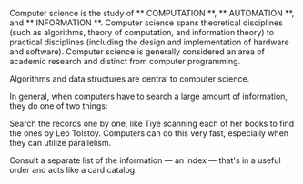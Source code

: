Computer science is the study of  ** COMPUTATION **, ** AUTOMATION **, and ** INFORMATION **.
Computer science spans theoretical disciplines (such as algorithms, theory of computation, and information theory) 
to practical disciplines (including the design and implementation of hardware and software).
Computer science is generally considered an area of academic research and distinct from computer programming.


Algorithms and data structures are central to computer science.



In general, when computers have to search a large amount of information, they do one of two things:

Search the records one by one, like Tiye scanning each of her books to find the ones by Leo Tolstoy. Computers can do this very fast, especially when they can utilize parallelism.

Consult a separate list of the information — an index — that's in a useful order and acts like a card catalog.
